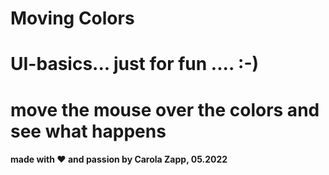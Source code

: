 # Moving Colors

# UI-basics... just for fun .... :-)

# move the mouse over the colors and see what happens

#### made with ❤️ and passion by Carola Zapp, 05.2022
